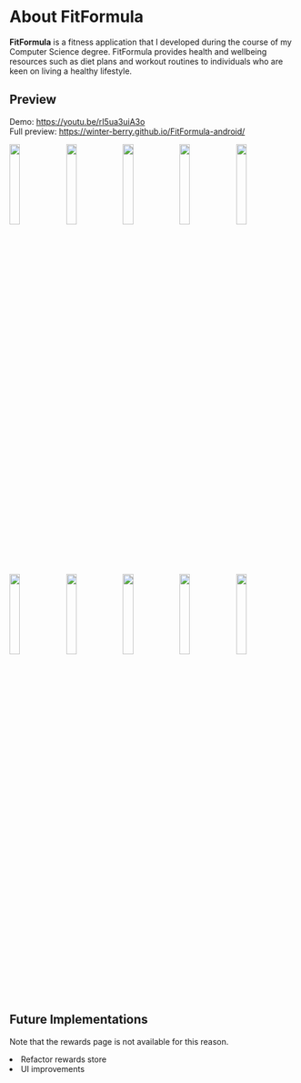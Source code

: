 # About FitFormula
<b>FitFormula</b> is a fitness application that I developed during the course of my Computer Science degree. FitFormula provides health and wellbeing resources such as diet plans and workout routines to individuals who are keen on living a healthy lifestyle.

## Preview
Demo: <a href="https://youtu.be/rI5ua3uiA3o">https://youtu.be/rI5ua3uiA3o</a> <br> 
Full preview: <a href="https://youtu.be/rI5ua3uiA3o">https://winter-berry.github.io/FitFormula-android/</a>

<p float="left">
  <img src="https://winter-berry.github.io/FitFormula-android/Images/1.png" width="19%" height="19%">
  <img src="https://winter-berry.github.io/FitFormula-android/Images/2.png" width="19%" height="19%"> 
  <img src="https://winter-berry.github.io/FitFormula-android/Images/3.png" width="19%" height="19%">
  <img src="https://winter-berry.github.io/FitFormula-android/Images/4.png" width="19%" height="19%">
  <img src="https://winter-berry.github.io/FitFormula-android/Images/10.png" width="19%" height="19%">
</p>

<p float="left">
  <img src="https://winter-berry.github.io/FitFormula-android/Images/9.png" width="19%" height="19%">
  <img src="https://winter-berry.github.io/FitFormula-android/Images/6.png" width="19%" height="19%"> 
  <img src="https://winter-berry.github.io/FitFormula-android/Images/5.png" width="19%" height="19%">
  <img src="https://winter-berry.github.io/FitFormula-android/Images/7.png" width="19%" height="19%">
  <img src="https://winter-berry.github.io/FitFormula-android/Images/8.png" width="19%" height="19%">
</p>

## Future Implementations
Note that the rewards page is not available for this reason.
<li>Refactor rewards store</li>
<li>UI improvements</li>
